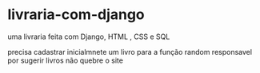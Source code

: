 # livraria-com-django
uma livraria feita com Django, HTML , CSS e SQL

precisa cadastrar inicialmnete um livro para  a função random responsavel por sugerir livros não quebre o site
